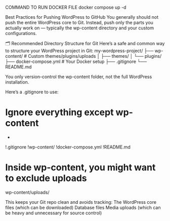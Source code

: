COMMAND TO RUN DOCKER FILE
docker compose up -d

Best Practices for Pushing WordPress to GitHub
You generally should not push the entire WordPress core to Git. Instead, push only the parts you actually work on — typically the wp-content directory and your custom configurations.

🗂️ Recommended Directory Structure for Git
Here’s a safe and common way to structure your WordPress project in Git:
my-wordpress-project/
├── wp-content/               # Custom themes/plugins/uploads
│   ├── themes/
│   └── plugins/
├── docker-compose.yml        # Your Docker setup
├── .gitignore
└── README.md

You only version-control the wp-content folder, not the full WordPress installation.

Here’s a .gitignore to use:

# Ignore everything except wp-content
*
!.gitignore
!wp-content/
!docker-compose.yml
!README.md

# Inside wp-content, you might want to exclude uploads
wp-content/uploads/

This keeps your Git repo clean and avoids tracking:
	The WordPress core files (which can be downloaded)
	Database files
	Media uploads (which can be heavy and unnecessary for source control)


